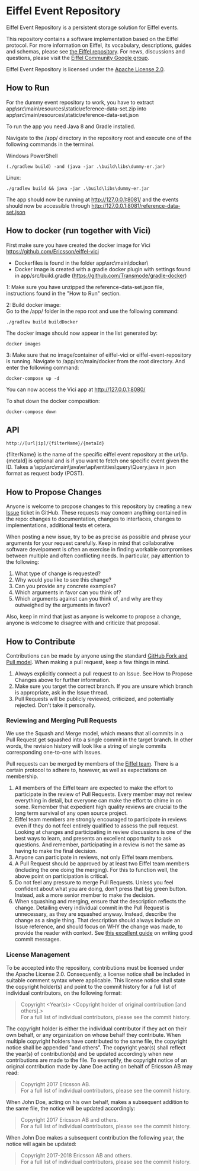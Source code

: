 <!---
   Copyright 2017 Ericsson AB.
   For a full list of individual contributors, please see the commit history.

   Licensed under the Apache License, Version 2.0 (the "License");
   you may not use this file except in compliance with the License.
   You may obtain a copy of the License at

       http://www.apache.org/licenses/LICENSE-2.0

   Unless required by applicable law or agreed to in writing, software
   distributed under the License is distributed on an "AS IS" BASIS,
   WITHOUT WARRANTIES OR CONDITIONS OF ANY KIND, either express or implied.
   See the License for the specific language governing permissions and
   limitations under the License.
--->

# Eiffel Event Repository
Eiffel Event Repository is a persistent storage solution for Eiffel events.

This repository contains a software implementation based on the Eiffel protocol. For more information on Eiffel, its vocabulary, descriptions, guides and schemas, please see [the Eiffel repository](https://github.com/Ericsson/eiffel). For news, discussions and questions, please visit the [Eiffel Community Google group](https://groups.google.com/forum/#!forum/eiffel-community).

Eiffel Event Repository is licensed under the [Apache License 2.0](./LICENSE).

## How to Run
For the dummy event repository to work, you have to extract app\src\main\resources\static\reference-data-set.zip into app\src\main\resources\static\reference-data-set.json

To run the app you need Java 8 and Gradle installed.

Navigate to the /app/ directory in the repository root and execute one of the following commands in the terminal.

Windows PowerShell
~~~~
(./gradlew build) -and (java -jar .\build\libs\dummy-er.jar)
~~~~
Linux:
~~~~
./gradlew build && java -jar .\build\libs\dummy-er.jar
~~~~

The app should now be running at http://127.0.0.1:8081/ and the events should now be accessible through http://127.0.0.1:8081/reference-data-set.json

## How to docker (run together with Vici)
First make sure you have created the docker image for Vici https://github.com/Ericsson/eiffel-vici

- Dockerfiles is found in the folder app\src\main\docker\
- Docker image is created with a gradle docker plugin with settings  found in app/src/build.gradle (https://github.com/Transmode/gradle-docker)

1: Make sure you have unzipped the reference-data-set.json file, instructions found in the "How to Run" section.

2: Build docker image:\
Go to the /app/ folder in the repo root and use the following command:

~~~~
./gradlew build buildDocker
~~~~

The docker image should now appear in the list generated by:
~~~~
docker images
~~~~

3: Make sure that no image/container of eiffel-vici or eiffel-event-repository is running. Navigate to /app/src/main/docker from the root directory. And enter the following command:
~~~~
docker-compose up -d
~~~~
You can now access the Vici app at http://127.0.0.1:8080/

To shut down the docker composition:
~~~~
docker-compose down
~~~~

## API

~~~~
http://[url|ip]/{filterName}/{metaId}
~~~~
{filterName} is the name of the specific eiffel event repository at the url/ip. {metaId] is optional and is if you want to fetch one specific event given the ID. Takes a \app\src\main\java\er\api\entities\query\Query.java in json format as request body (POST).

## How to Propose Changes

Anyone is welcome to propose changes to this repository by creating a new [Issue](https://github.com/Ericsson/eiffel-event-repository/issues) ticket in GitHub. These requests may concern anything contained in the repo: changes to documentation, changes to interfaces, changes to implementations, additional tests et cetera.

When posting a new issue, try to be as precise as possible and phrase your arguments for your request carefully. Keep in mind that collaborative software develpoment is often an exercise in finding workable compromises between multiple and often conflicting needs. In particular, pay attention to the following:
1. What type of change is requested?
1. Why would you like to see this change?
1. Can you provide any concrete examples?
1. Which arguments in favor can you think of?
1. Which arguments against can you think of, and why are they outweighed by the arguments in favor?

Also, keep in mind that just as anyone is welcome to propose a change, anyone is welcome to disagree with and criticize that proposal.

## How to Contribute
Contributions can be made by anyone using the standard [GitHub Fork and Pull model](https://help.github.com/articles/about-pull-requests). When making a pull request, keep a few things in mind.
1. Always explicitly connect a pull request to an Issue. See How to Propose Changes above for further information.
1. Make sure you target the correct branch. If you are unsure which branch is appropriate, ask in the Issue thread.
1. Pull Requests will be publicly reviewed, criticized, and potentially rejected. Don't take it personally.

### Reviewing and Merging Pull Requests
We use the Squash and Merge model, which means that all commits in a Pull Request get squashed into a single commit in the target branch. In other words, the revision history will look like a string of single commits corresponding one-to-one with Issues.

Pull requests can be merged by members of the [Eiffel team](https://github.com/orgs/Ericsson/teams/eiffel). There is a certain protocol to adhere to, however, as well as expectations on membership.
1. All members of the Eiffel team are expected to make the effort to participate in the review of Pull Requests. Every member may not review everything in detail, but everyone can make the effort to chime in on some. Remember that expedient high quality reviews are crucial to the long term survival of any open source project.
1. Eiffel team members are strongly encouraged to participate in reviews even if they do not feel entirely qualified to assess the pull request. Looking at changes and participating in review discussions is one of the best ways to learn, and presents an excellent opportunity to ask questions. And remember, participating in a review is not the same as having to make the final decision.
1. Anyone can participate in reviews, not only Eiffel team members.
1. A Pull Request should be approved by at least two Eiffel team members (including the one doing the merging). For this to function well, the above point on participation is critical.
1. Do not feel any pressure to merge Pull Requests. Unless you feel confident about what you are doing, don't press that big green button. Instead, ask a more senior member to make the decision.
1. When squashing and merging, ensure that the description reflects the change. Detailing every individual commit in the Pull Request is unnecessary, as they are squashed anyway. Instead, describe the change as a single thing. That description should always include an Issue reference, and should focus on WHY the change was made, to provide the reader with context. See [this excellent guide](https://chris.beams.io/posts/git-commit) on writing good commit messages.

### License Management
To be accepted into the repository, contributions must be licensed under the Apache License 2.0. Consequently, a license notice shall be included in suitable comment syntax where applicable. This license notice shall state the copyright holder(s) and point to the commit history for a full list of individual contributors, on the following format:

> Copyright <Year(s)> <Copyright holder of original contribution [and others].>  
> For a full list of individual contributors, please see the commit history.

The copyright holder is either the individual contributor if they act on their own behalf, or any organization on whose behalf they contribute. When multiple copyright holders have contributed to the same file, the copyright notice shall be appended "and others". The copyright year(s) shall reflect the year(s) of contribution(s) and be updated accordingly when new contributions are made to the file. To exemplify, the copyright notice of an original contribution made by Jane Doe acting on behalf of Ericsson AB may read:

> Copyright 2017 Ericsson AB.  
> For a full list of individual contributors, please see the commit history.

When John Doe, acting on his own behalf, makes a subsequent addition to the same file, the notice will be updated accordingly:

> Copyright 2017 Ericsson AB and others.  
> For a full list of individual contributors, please see the commit history.

When John Doe makes a subsequent contribution the following year, the notice will again be updated:

> Copyright 2017-2018 Ericsson AB and others.  
> For a full list of individual contributors, please see the commit history.

